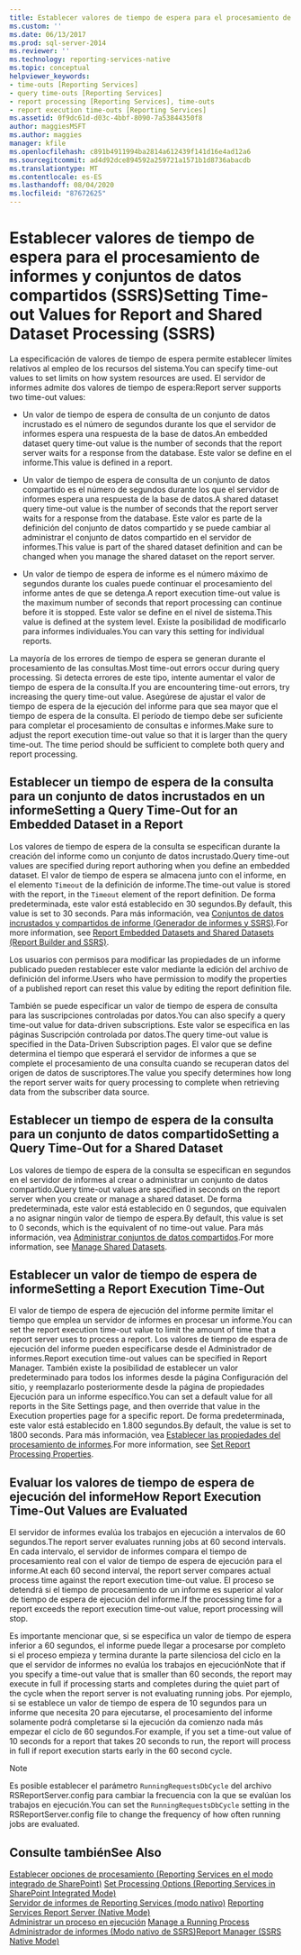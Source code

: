 ```yaml
---
title: Establecer valores de tiempo de espera para el procesamiento de informes y conjuntos de datos compartidos (SSRS) | Microsoft Docs
ms.custom: ''
ms.date: 06/13/2017
ms.prod: sql-server-2014
ms.reviewer: ''
ms.technology: reporting-services-native
ms.topic: conceptual
helpviewer_keywords:
- time-outs [Reporting Services]
- query time-outs [Reporting Services]
- report processing [Reporting Services], time-outs
- report execution time-outs [Reporting Services]
ms.assetid: 0f9dc61d-d03c-4bbf-8090-7a53844350f8
author: maggiesMSFT
ms.author: maggies
manager: kfile
ms.openlocfilehash: c891b4911994ba2814a612439f141d16e4ad12a6
ms.sourcegitcommit: ad4d92dce894592a259721a1571b1d8736abacdb
ms.translationtype: MT
ms.contentlocale: es-ES
ms.lasthandoff: 08/04/2020
ms.locfileid: "87672625"
---
```

# <a name="setting-time-out-values-for-report-and-shared-dataset-processing-ssrs"></a><span data-ttu-id="0f17d-102">Establecer valores de tiempo de espera para el procesamiento de informes y conjuntos de datos compartidos (SSRS)</span><span class="sxs-lookup"><span data-stu-id="0f17d-102">Setting Time-out Values for Report and Shared Dataset Processing (SSRS)</span></span>
  <span data-ttu-id="0f17d-103">La especificación de valores de tiempo de espera permite establecer límites relativos al empleo de los recursos del sistema.</span><span class="sxs-lookup"><span data-stu-id="0f17d-103">You can specify time-out values to set limits on how system resources are used.</span></span> <span data-ttu-id="0f17d-104">El servidor de informes admite dos valores de tiempo de espera:</span><span class="sxs-lookup"><span data-stu-id="0f17d-104">Report server supports two time-out values:</span></span>  
  
-   <span data-ttu-id="0f17d-105">Un valor de tiempo de espera de consulta de un conjunto de datos incrustado es el número de segundos durante los que el servidor de informes espera una respuesta de la base de datos.</span><span class="sxs-lookup"><span data-stu-id="0f17d-105">An embedded dataset query time-out value is the number of seconds that the report server waits for a response from the database.</span></span> <span data-ttu-id="0f17d-106">Este valor se define en el informe.</span><span class="sxs-lookup"><span data-stu-id="0f17d-106">This value is defined in a report.</span></span>  
  
-   <span data-ttu-id="0f17d-107">Un valor de tiempo de espera de consulta de un conjunto de datos compartido es el número de segundos durante los que el servidor de informes espera una respuesta de la base de datos.</span><span class="sxs-lookup"><span data-stu-id="0f17d-107">A shared dataset query time-out value is the number of seconds that the report server waits for a response from the database.</span></span> <span data-ttu-id="0f17d-108">Este valor es parte de la definición del conjunto de datos compartido y se puede cambiar al administrar el conjunto de datos compartido en el servidor de informes.</span><span class="sxs-lookup"><span data-stu-id="0f17d-108">This value is part of the shared dataset definition and can be changed when you manage the shared dataset on the report server.</span></span>  
  
-   <span data-ttu-id="0f17d-109">Un valor de tiempo de espera de informe es el número máximo de segundos durante los cuales puede continuar el procesamiento del informe antes de que se detenga.</span><span class="sxs-lookup"><span data-stu-id="0f17d-109">A report execution time-out value is the maximum number of seconds that report processing can continue before it is stopped.</span></span> <span data-ttu-id="0f17d-110">Este valor se define en el nivel de sistema.</span><span class="sxs-lookup"><span data-stu-id="0f17d-110">This value is defined at the system level.</span></span> <span data-ttu-id="0f17d-111">Existe la posibilidad de modificarlo para informes individuales.</span><span class="sxs-lookup"><span data-stu-id="0f17d-111">You can vary this setting for individual reports.</span></span>  
  
 <span data-ttu-id="0f17d-112">La mayoría de los errores de tiempo de espera se generan durante el procesamiento de las consultas.</span><span class="sxs-lookup"><span data-stu-id="0f17d-112">Most time-out errors occur during query processing.</span></span> <span data-ttu-id="0f17d-113">Si detecta errores de este tipo, intente aumentar el valor de tiempo de espera de la consulta.</span><span class="sxs-lookup"><span data-stu-id="0f17d-113">If you are encountering time-out errors, try increasing the query time-out value.</span></span> <span data-ttu-id="0f17d-114">Asegúrese de ajustar el valor de tiempo de espera de la ejecución del informe para que sea mayor que el tiempo de espera de la consulta. El período de tiempo debe ser suficiente para completar el procesamiento de consultas e informes.</span><span class="sxs-lookup"><span data-stu-id="0f17d-114">Make sure to adjust the report execution time-out value so that it is larger than the query time-out. The time period should be sufficient to complete both query and report processing.</span></span>  
  
## <a name="setting-a-query-time-out-for-an-embedded-dataset-in-a-report"></a><span data-ttu-id="0f17d-115">Establecer un tiempo de espera de la consulta para un conjunto de datos incrustados en un informe</span><span class="sxs-lookup"><span data-stu-id="0f17d-115">Setting a Query Time-Out for an Embedded Dataset in a Report</span></span>  
 <span data-ttu-id="0f17d-116">Los valores de tiempo de espera de la consulta se especifican durante la creación del informe como un conjunto de datos incrustado.</span><span class="sxs-lookup"><span data-stu-id="0f17d-116">Query time-out values are specified during report authoring when you define an embedded dataset.</span></span> <span data-ttu-id="0f17d-117">El valor de tiempo de espera se almacena junto con el informe, en el elemento `Timeout` de la definición de informe.</span><span class="sxs-lookup"><span data-stu-id="0f17d-117">The time-out value is stored with the report, in the `Timeout` element of the report definition.</span></span> <span data-ttu-id="0f17d-118">De forma predeterminada, este valor está establecido en 30 segundos.</span><span class="sxs-lookup"><span data-stu-id="0f17d-118">By default, this value is set to 30 seconds.</span></span> <span data-ttu-id="0f17d-119">Para más información, vea [Conjuntos de datos incrustados y compartidos de informe &#40;Generador de informes y SSRS&#41;](../report-data/report-embedded-datasets-and-shared-datasets-report-builder-and-ssrs.md).</span><span class="sxs-lookup"><span data-stu-id="0f17d-119">For more information, see [Report Embedded Datasets and Shared Datasets &#40;Report Builder and SSRS&#41;](../report-data/report-embedded-datasets-and-shared-datasets-report-builder-and-ssrs.md).</span></span>  
  
 <span data-ttu-id="0f17d-120">Los usuarios con permisos para modificar las propiedades de un informe publicado pueden restablecer este valor mediante la edición del archivo de definición del informe.</span><span class="sxs-lookup"><span data-stu-id="0f17d-120">Users who have permission to modify the properties of a published report can reset this value by editing the report definition file.</span></span>  
  
 <span data-ttu-id="0f17d-121">También se puede especificar un valor de tiempo de espera de consulta para las suscripciones controladas por datos.</span><span class="sxs-lookup"><span data-stu-id="0f17d-121">You can also specify a query time-out value for data-driven subscriptions.</span></span> <span data-ttu-id="0f17d-122">Este valor se especifica en las páginas Suscripción controlada por datos.</span><span class="sxs-lookup"><span data-stu-id="0f17d-122">The query time-out value is specified in the Data-Driven Subscription pages.</span></span> <span data-ttu-id="0f17d-123">El valor que se define determina el tiempo que esperará el servidor de informes a que se complete el procesamiento de una consulta cuando se recuperan datos del origen de datos de suscriptores.</span><span class="sxs-lookup"><span data-stu-id="0f17d-123">The value you specify determines how long the report server waits for query processing to complete when retrieving data from the subscriber data source.</span></span>  
  
## <a name="setting-a-query-time-out-for-a-shared-dataset"></a><span data-ttu-id="0f17d-124">Establecer un tiempo de espera de la consulta para un conjunto de datos compartido</span><span class="sxs-lookup"><span data-stu-id="0f17d-124">Setting a Query Time-Out for a Shared Dataset</span></span>  
 <span data-ttu-id="0f17d-125">Los valores de tiempo de espera de la consulta se especifican en segundos en el servidor de informes al crear o administrar un conjunto de datos compartido.</span><span class="sxs-lookup"><span data-stu-id="0f17d-125">Query time-out values are specified in seconds on the report server when you create or manage a shared dataset.</span></span> <span data-ttu-id="0f17d-126">De forma predeterminada, este valor está establecido en 0 segundos, que equivalen a no asignar ningún valor de tiempo de espera.</span><span class="sxs-lookup"><span data-stu-id="0f17d-126">By default, this value is set to 0 seconds, which is the equivalent of no time-out value.</span></span> <span data-ttu-id="0f17d-127">Para más información, vea [Administrar conjuntos de datos compartidos](../report-data/manage-shared-datasets.md).</span><span class="sxs-lookup"><span data-stu-id="0f17d-127">For more information, see [Manage Shared Datasets](../report-data/manage-shared-datasets.md).</span></span>  
  
## <a name="setting-a-report-execution-time-out"></a><span data-ttu-id="0f17d-128">Establecer un valor de tiempo de espera de informe</span><span class="sxs-lookup"><span data-stu-id="0f17d-128">Setting a Report Execution Time-Out</span></span>  
 <span data-ttu-id="0f17d-129">El valor de tiempo de espera de ejecución del informe permite limitar el tiempo que emplea un servidor de informes en procesar un informe.</span><span class="sxs-lookup"><span data-stu-id="0f17d-129">You can set the report execution time-out value to limit the amount of time that a report server uses to process a report.</span></span> <span data-ttu-id="0f17d-130">Los valores de tiempo de espera de ejecución del informe pueden especificarse desde el Administrador de informes.</span><span class="sxs-lookup"><span data-stu-id="0f17d-130">Report execution time-out values can be specified in Report Manager.</span></span> <span data-ttu-id="0f17d-131">También existe la posibilidad de establecer un valor predeterminado para todos los informes desde la página Configuración del sitio, y reemplazarlo posteriormente desde la página de propiedades Ejecución para un informe específico.</span><span class="sxs-lookup"><span data-stu-id="0f17d-131">You can set a default value for all reports in the Site Settings page, and then override that value in the Execution properties page for a specific report.</span></span> <span data-ttu-id="0f17d-132">De forma predeterminada, este valor está establecido en 1.800 segundos.</span><span class="sxs-lookup"><span data-stu-id="0f17d-132">By default, the value is set to 1800 seconds.</span></span> <span data-ttu-id="0f17d-133">Para más información, vea [Establecer las propiedades del procesamiento de informes](set-report-processing-properties.md).</span><span class="sxs-lookup"><span data-stu-id="0f17d-133">For more information, see [Set Report Processing Properties](set-report-processing-properties.md).</span></span>  
  
## <a name="how-report-execution-time-out-values-are-evaluated"></a><span data-ttu-id="0f17d-134">Evaluar los valores de tiempo de espera de ejecución del informe</span><span class="sxs-lookup"><span data-stu-id="0f17d-134">How Report Execution Time-Out Values are Evaluated</span></span>  
 <span data-ttu-id="0f17d-135">El servidor de informes evalúa los trabajos en ejecución a intervalos de 60 segundos.</span><span class="sxs-lookup"><span data-stu-id="0f17d-135">The report server evaluates running jobs at 60 second intervals.</span></span> <span data-ttu-id="0f17d-136">En cada intervalo, el servidor de informes compara el tiempo de procesamiento real con el valor de tiempo de espera de ejecución para el informe.</span><span class="sxs-lookup"><span data-stu-id="0f17d-136">At each 60 second interval, the report server compares actual process time against the report execution time-out value.</span></span> <span data-ttu-id="0f17d-137">El proceso se detendrá si el tiempo de procesamiento de un informe es superior al valor de tiempo de espera de ejecución del informe.</span><span class="sxs-lookup"><span data-stu-id="0f17d-137">If the processing time for a report exceeds the report execution time-out value, report processing will stop.</span></span>  
  
 <span data-ttu-id="0f17d-138">Es importante mencionar que, si se especifica un valor de tiempo de espera inferior a 60 segundos, el informe puede llegar a procesarse por completo si el proceso empieza y termina durante la parte silenciosa del ciclo en la que el servidor de informes no evalúa los trabajos en ejecución</span><span class="sxs-lookup"><span data-stu-id="0f17d-138">Note that if you specify a time-out value that is smaller than 60 seconds, the report may execute in full if processing starts and completes during the quiet part of the cycle when the report server is not evaluating running jobs.</span></span> <span data-ttu-id="0f17d-139">Por ejemplo, si se establece un valor de tiempo de espera de 10 segundos para un informe que necesita 20 para ejecutarse, el procesamiento del informe solamente podrá completarse si la ejecución da comienzo nada más empezar el ciclo de 60 segundos.</span><span class="sxs-lookup"><span data-stu-id="0f17d-139">For example, if you set a time-out value of 10 seconds for a report that takes 20 seconds to run, the report will process in full if report execution starts early in the 60 second cycle.</span></span>  
  
> [!NOTE]  
>  <span data-ttu-id="0f17d-140">Es posible establecer el parámetro `RunningRequestsDbCycle` del archivo RSReportServer.config para cambiar la frecuencia con la que se evalúan los trabajos en ejecución.</span><span class="sxs-lookup"><span data-stu-id="0f17d-140">You can set the `RunningRequestsDbCycle` setting in the RSReportServer.config file to change the frequency of how often running jobs are evaluated.</span></span>  
  
## <a name="see-also"></a><span data-ttu-id="0f17d-141">Consulte también</span><span class="sxs-lookup"><span data-stu-id="0f17d-141">See Also</span></span>  
 <span data-ttu-id="0f17d-142">[Establecer opciones de procesamiento &#40;Reporting Services en el modo integrado de SharePoint&#41;](../set-processing-options-reporting-services-in-sharepoint-integrated-mode.md) </span><span class="sxs-lookup"><span data-stu-id="0f17d-142">[Set Processing Options &#40;Reporting Services in SharePoint Integrated Mode&#41;](../set-processing-options-reporting-services-in-sharepoint-integrated-mode.md) </span></span>  
 <span data-ttu-id="0f17d-143">[Servidor de informes de Reporting Services &#40;modo nativo&#41;](reporting-services-report-server-native-mode.md) </span><span class="sxs-lookup"><span data-stu-id="0f17d-143">[Reporting Services Report Server &#40;Native Mode&#41;](reporting-services-report-server-native-mode.md) </span></span>  
 <span data-ttu-id="0f17d-144">[Administrar un proceso en ejecución](../subscriptions/manage-a-running-process.md) </span><span class="sxs-lookup"><span data-stu-id="0f17d-144">[Manage a Running Process](../subscriptions/manage-a-running-process.md) </span></span>  
 [<span data-ttu-id="0f17d-145">Administrador de informes &#40;Modo nativo de SSRS&#41;</span><span class="sxs-lookup"><span data-stu-id="0f17d-145">Report Manager  &#40;SSRS Native Mode&#41;</span></span>](../report-manager-ssrs-native-mode.md)  
  
  

